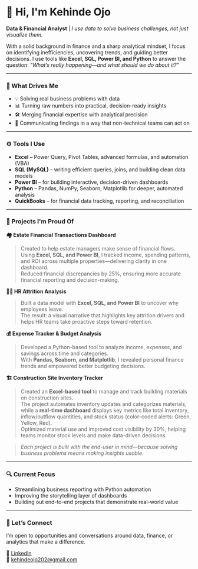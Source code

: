 # 👋 Hi, I'm Kehinde Ojo

**Data & Financial Analyst** | *I use data to solve business challenges, not just visualize them.*

With a solid background in finance and a sharp analytical mindset, I focus on identifying inefficiencies, uncovering trends, and guiding better decisions. I use tools like **Excel, SQL, Power BI, and Python** to answer the question: *"What’s really happening—and what should we do about it?"*

---

### 🧠 What Drives Me

- 💡 Solving real business problems with data  
- 📊 Turning raw numbers into practical, decision-ready insights  
- 🛠️ Merging financial expertise with analytical precision  
- 🎯 Communicating findings in a way that non-technical teams can act on

---

### ⚙️ Tools I Use

- **Excel** – Power Query, Pivot Tables, advanced formulas, and automation (VBA)  
- **SQL (MySQL)** – writing efficient queries, joins, and building clean data models  
- **Power BI** – for building interactive, decision-driven dashboards  
- **Python** – Pandas, NumPy, Seaborn, Matplotlib for deeper, automated analysis
- **QuickBooks** – for financial data tracking, reporting, and reconciliation  


---

### 🌟 Projects I'm Proud Of

**🏘 Estate Financial Transactions Dashboard**  
> Created to help estate managers make sense of financial flows.  
> Using **Excel, SQL, and Power BI**, I tracked income, spending patterns, and ROI across multiple properties—delivering clarity in one dashboard.  
> Reduced financial discrepancies by 25%, ensuring more accurate financial reporting and decision-making.

**🧑‍💼 HR Attrition Analysis**  
> Built a data model with **Excel, SQL, and Power BI** to uncover why employees leave.  
> The result: a visual narrative that highlights key attrition drivers and helps HR teams take proactive steps toward retention.

**💰 Expense Tracker & Budget Analysis**  
> Developed a Python-based tool to analyze income, expenses, and savings across time and categories.  
> With **Pandas, Seaborn, and Matplotlib**, I revealed personal finance trends and empowered better budgeting decisions.

**🏗️ Construction Site Inventory Tracker**  
> Created an **Excel-based tool** to manage and track building materials on construction sites.  
> The project automates inventory updates and categorizes materials, while a **real-time dashboard** displays key metrics like total inventory, inflow/outflow quantities, and stock status (color-coded alerts: Green, Yellow, Red).  
> Optimized material use and improved cost visibility by 30%, helping teams monitor stock levels and make data-driven decisions.

> *Each project is built with the end-user in mind—because solving business problems means making insights usable.*

---

### 🔍 Current Focus

- Streamlining business reporting with Python automation  
- Improving the storytelling layer of dashboards  
- Building out end-to-end projects that demonstrate real-world value

---

### 🤝 Let’s Connect

I’m open to opportunities and conversations around data, finance, or analytics that make a difference.

🔗 [LinkedIn](https://www.linkedin.com/in/kehindeojo-analyst)  
📩 kehindeojo202@gmail.com
